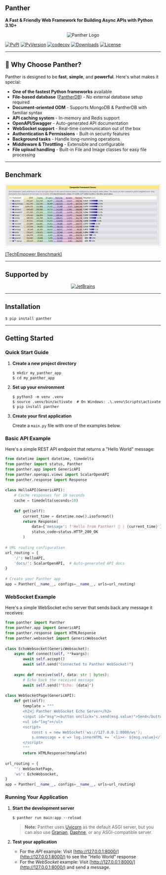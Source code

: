 ## Panther
**A Fast & Friendly Web Framework for Building Async APIs with Python 3.10+**

<p align="center">
  <img src="https://github.com/AliRn76/panther/raw/master/docs/docs/images/logo-vertical.png" alt="Panther Logo" style="width: 450px">
</p>

[![PyPI](https://img.shields.io/pypi/v/panther?label=PyPI)](https://pypi.org/project/panther/)  [![PyVersion](https://img.shields.io/pypi/pyversions/panther.svg)](https://pypi.org/project/panther/) [![codecov](https://codecov.io/github/AliRn76/panther/graph/badge.svg?token=YWFQA43GSP)](https://codecov.io/github/AliRn76/panther) [![Downloads](https://static.pepy.tech/badge/panther/month)](https://pepy.tech/project/panther) [![License](https://img.shields.io/github/license/alirn76/panther.svg)](https://github.com/alirn76/panther/blob/main/LICENSE)

---

## 🐾 Why Choose Panther?

Panther is designed to be **fast**, **simple**, and **powerful**. Here's what makes it special:

- **One of the fastest Python frameworks** available
- **File-based database** ([PantherDB](https://pypi.org/project/pantherdb/)) - No external database setup required
- **Document-oriented ODM** - Supports MongoDB & PantherDB with familiar syntax
- **API caching system** - In-memory and Redis support
- **OpenAPI/Swagger** - Auto-generated API documentation
- **WebSocket support** - Real-time communication out of the box
- **Authentication & Permissions** - Built-in security features
- **Background tasks** - Handle long-running operations
- **Middleware & Throttling** - Extensible and configurable
- **File upload handling** - Built-in File and Image classes for easy file processing

---

## Benchmark

<p align="center">
  <img src="https://github.com/AliRn76/panther/raw/master/docs/docs/images/benchmark.png" alt="Benchmark" style="width: 800px">
</p>

[[TechEmpower Benchmark]](https://www.techempower.com/benchmarks/#section=data-r23&l=zijzen-pa7&c=4)

---

## Supported by

<center>
<a href="https://drive.google.com/file/d/17xe1hicIiRF7SQ-clg9SETdc19SktCbV/view?usp=sharing">
<img alt="JetBrains" src="https://github.com/AliRn76/panther/raw/master/docs/docs/images/jb_beam_50x50.png">
</a>
</center>

---

## Installation

   ```shell
   $ pip install panther
   ```

---

## Getting Started

### Quick Start Guide

1. **Create a new project directory**
   ```shell
   $ mkdir my_panther_app
   $ cd my_panther_app
   ```

2. **Set up your environment**
   ```shell
   $ python3 -m venv .venv
   $ source .venv/bin/activate  # On Windows: .\.venv\Scripts\activate
   $ pip install panther
   ```

3. **Create your first application**
    
    Create a `main.py` file with one of the examples below.

### Basic API Example

Here's a simple REST API endpoint that returns a "Hello World" message:

```python title="main.py" linenums="1"
from datetime import datetime, timedelta
from panther import status, Panther
from panther.app import GenericAPI
from panther.openapi.views import ScalarOpenAPI
from panther.response import Response

class HelloAPI(GenericAPI):
    # Cache responses for 10 seconds
    cache = timedelta(seconds=10)
    
    def get(self):
        current_time = datetime.now().isoformat()
        return Response(
            data={'message': f'Hello from Panther! 🐾 | {current_time}'},
            status_code=status.HTTP_200_OK
        )

# URL routing configuration
url_routing = {
    '/': HelloAPI,
    'docs/': ScalarOpenAPI,  # Auto-generated API docs
}

# Create your Panther app
app = Panther(__name__, configs=__name__, urls=url_routing)
```

### WebSocket Example

Here's a simple WebSocket echo server that sends back any message it receives:

```python title="main.py" linenums="1"
from panther import Panther
from panther.app import GenericAPI
from panther.response import HTMLResponse
from panther.websocket import GenericWebsocket

class EchoWebsocket(GenericWebsocket):
    async def connect(self, **kwargs):
        await self.accept()
        await self.send("Connected to Panther WebSocket!")
    
    async def receive(self, data: str | bytes):
        # Echo back the received message
        await self.send(f"Echo: {data}")

class WebSocketPage(GenericAPI):
    def get(self):
        template = """
        <h2>🐾 Panther WebSocket Echo Server</h2>
        <input id="msg"><button onclick="s.send(msg.value)">Send</button>
        <ul id="log"></ul>
        <script>
            const s = new WebSocket('ws://127.0.0.1:8000/ws');
            s.onmessage = e => log.innerHTML += `<li><- ${msg.value}</li><li>-> ${e.data}</li>`;
        </script>
        """
        return HTMLResponse(template)

url_routing = {
    '': WebSocketPage,
    'ws': EchoWebsocket,
}
app = Panther(__name__, configs=__name__, urls=url_routing)
```

### Running Your Application

1. **Start the development server**
   ```shell
   $ panther run main:app --reload
   ```
   
    > **Note:** Panther uses [Uvicorn](https://github.com/encode/uvicorn) as the default ASGI server, but you can also use [Granian](https://pypi.org/project/granian/), [Daphne](https://pypi.org/project/daphne/), or any ASGI-compatible server.

2. **Test your application**
    - For the _API_ example: Visit [http://127.0.0.1:8000/](http://127.0.0.1:8000/) to see the "Hello World" response
    - For the _WebSocket_ example: Visit [http://127.0.0.1:8000/](http://127.0.0.1:8000/) and send a message. 
